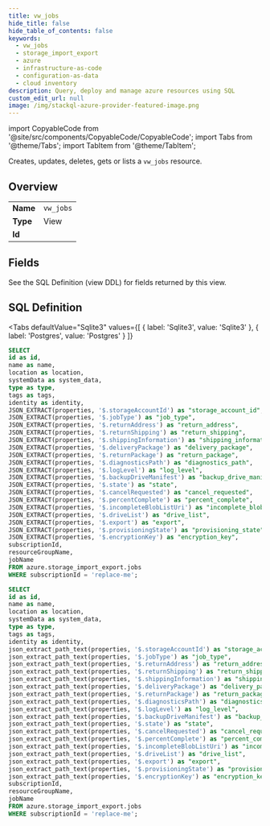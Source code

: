 ```yaml
--- 
title: vw_jobs
hide_title: false
hide_table_of_contents: false
keywords:
  - vw_jobs
  - storage_import_export
  - azure
  - infrastructure-as-code
  - configuration-as-data
  - cloud inventory
description: Query, deploy and manage azure resources using SQL
custom_edit_url: null
image: /img/stackql-azure-provider-featured-image.png
---
```


import CopyableCode from '@site/src/components/CopyableCode/CopyableCode';
import Tabs from '@theme/Tabs';
import TabItem from '@theme/TabItem';

Creates, updates, deletes, gets or lists a <code>vw_jobs</code> resource.

## Overview
<table><tbody>
<tr><td><b>Name</b></td><td><code>vw_jobs</code></td></tr>
<tr><td><b>Type</b></td><td>View</td></tr>
<tr><td><b>Id</b></td><td><CopyableCode code="azure.storage_import_export.vw_jobs" /></td></tr>
</tbody></table>

## Fields

See the SQL Definition (view DDL) for fields returned by this view.

## SQL Definition

<Tabs
defaultValue="Sqlite3"
values={[
{ label: 'Sqlite3', value: 'Sqlite3' },
{ label: 'Postgres', value: 'Postgres' }
]}
>
<TabItem value="Sqlite3">

```sql
SELECT
id as id,
name as name,
location as location,
systemData as system_data,
type as type,
tags as tags,
identity as identity,
JSON_EXTRACT(properties, '$.storageAccountId') as "storage_account_id",
JSON_EXTRACT(properties, '$.jobType') as "job_type",
JSON_EXTRACT(properties, '$.returnAddress') as "return_address",
JSON_EXTRACT(properties, '$.returnShipping') as "return_shipping",
JSON_EXTRACT(properties, '$.shippingInformation') as "shipping_information",
JSON_EXTRACT(properties, '$.deliveryPackage') as "delivery_package",
JSON_EXTRACT(properties, '$.returnPackage') as "return_package",
JSON_EXTRACT(properties, '$.diagnosticsPath') as "diagnostics_path",
JSON_EXTRACT(properties, '$.logLevel') as "log_level",
JSON_EXTRACT(properties, '$.backupDriveManifest') as "backup_drive_manifest",
JSON_EXTRACT(properties, '$.state') as "state",
JSON_EXTRACT(properties, '$.cancelRequested') as "cancel_requested",
JSON_EXTRACT(properties, '$.percentComplete') as "percent_complete",
JSON_EXTRACT(properties, '$.incompleteBlobListUri') as "incomplete_blob_list_uri",
JSON_EXTRACT(properties, '$.driveList') as "drive_list",
JSON_EXTRACT(properties, '$.export') as "export",
JSON_EXTRACT(properties, '$.provisioningState') as "provisioning_state",
JSON_EXTRACT(properties, '$.encryptionKey') as "encryption_key",
subscriptionId,
resourceGroupName,
jobName
FROM azure.storage_import_export.jobs
WHERE subscriptionId = 'replace-me';
```

</TabItem>
<TabItem value="Postgres">

```sql
SELECT
id as id,
name as name,
location as location,
systemData as system_data,
type as type,
tags as tags,
identity as identity,
json_extract_path_text(properties, '$.storageAccountId') as "storage_account_id",
json_extract_path_text(properties, '$.jobType') as "job_type",
json_extract_path_text(properties, '$.returnAddress') as "return_address",
json_extract_path_text(properties, '$.returnShipping') as "return_shipping",
json_extract_path_text(properties, '$.shippingInformation') as "shipping_information",
json_extract_path_text(properties, '$.deliveryPackage') as "delivery_package",
json_extract_path_text(properties, '$.returnPackage') as "return_package",
json_extract_path_text(properties, '$.diagnosticsPath') as "diagnostics_path",
json_extract_path_text(properties, '$.logLevel') as "log_level",
json_extract_path_text(properties, '$.backupDriveManifest') as "backup_drive_manifest",
json_extract_path_text(properties, '$.state') as "state",
json_extract_path_text(properties, '$.cancelRequested') as "cancel_requested",
json_extract_path_text(properties, '$.percentComplete') as "percent_complete",
json_extract_path_text(properties, '$.incompleteBlobListUri') as "incomplete_blob_list_uri",
json_extract_path_text(properties, '$.driveList') as "drive_list",
json_extract_path_text(properties, '$.export') as "export",
json_extract_path_text(properties, '$.provisioningState') as "provisioning_state",
json_extract_path_text(properties, '$.encryptionKey') as "encryption_key",
subscriptionId,
resourceGroupName,
jobName
FROM azure.storage_import_export.jobs
WHERE subscriptionId = 'replace-me';
```

</TabItem>
</Tabs>

